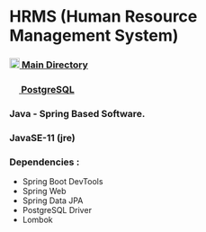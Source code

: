 # HRMS (Human Resource Management System)
### <a href="https://github.com/karcan/HRMS.Java/tree/master/src/main/java/com/hrms/karcan"> <img width=18 src="https://github.com/karcan/javaBootcamp/blob/master/images/java-32.png?raw=true"> Main Directory </a>
### <a href="https://github.com/karcan/HRMS.PostgreSQL"> <img width=17 src="https://github.com/karcan/javaBootcamp/blob/master/images/postgresql-32.png?raw=true"> PostgreSQL</a>

### Java - Spring Based Software.
### JavaSE-11 (jre)
### Dependencies : 
- Spring Boot DevTools
- Spring Web
- Spring Data JPA
- PostgreSQL Driver
- Lombok
